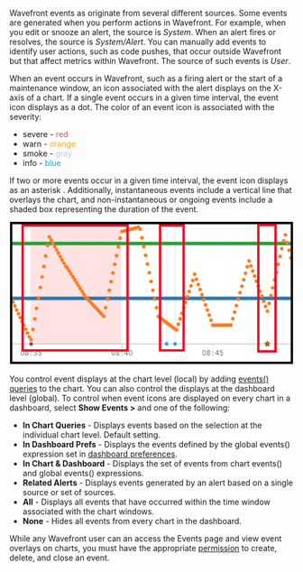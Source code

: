 Wavefront events as originate from several different sources. Some events are generated when you perform actions in
Wavefront. For example, when you edit or snooze an alert, the source is *System*. When an alert fires or resolves, the
source is *System/Alert*. You can manually add events to identify user actions, such as code pushes, that occur outside
Wavefront but that affect metrics within Wavefront. The source of such events is *User*.

When an event occurs in Wavefront, such as a firing alert or the start of a maintenance window, an icon associated with
the alert displays on the X-axis of a chart. If a single event occurs in a given time interval, the event icon displays
as a dot.  The color of an event icon is associated with the severity:

- severe - <span style="color: #d9534f;">red</span>
- warn - <span style="color: #FFA320;">orange</span>
- smoke - <span style="color: #B8C8D8;">gray</span>
- info - <span style="color: #00B3CA;">blue</span>

If two or more events occur in a given time interval, the event icon displays as an asterisk <span class="fa-asterisk fa"/>.
Additionally, instantaneous events include a vertical line that overlays the chart, and non-instantaneous or ongoing events include a shaded box
representing the duration of the event.

![event display](images/events.png)

You control event displays at the chart level (local) by adding [events() queries](https://community.wavefront.com/docs/DOC-1157) to the chart.
You can also control the displays at the dashboard level (global). To control when event icons are displayed on every chart in a dashboard,
select **Show Events >** and one of the following:

- **In Chart Queries** - Displays events based on the selection at the individual chart level. Default setting.
- **In Dashboard Prefs** - Displays the events defined by the global events() expression set in [dashboard preferences](https://community.wavefront.com/docs/DOC-1068#jive_content_id_Setting_Dashboard_Preferences).
- **In Chart & Dashboard** - Displays the set of events from chart events() and global events() expressions.
- **Related Alerts** - Displays events generated by an alert based on a single source or set of sources.
- **All** - Displays all events that have occurred within the time window associated with the chart windows.
- **None** - Hides all events from every chart in the dashboard.

While any Wavefront user can an access the Events page and view event overlays on charts, you must have the appropriate [permission](https://community.wavefront.com/docs/DOC-1090) to create, delete, and close an event.
